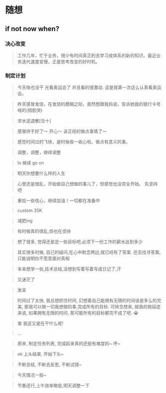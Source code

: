 # 随想
## if not now when?

### 决心改变
> 工作几年，忙于业务，很少有时间真正的去学习成体系的新的知识。最近业务迭代速度变慢，正是思考改变的好时机。

### 制定计划

> 今天啥也没干 光看奥运会了 并且看的很激动. 这是我第一次这么认真看奥运会。

> 昨天感冒发烧，在发烧的模糊之际，竟然想跟我妈说，告诉她我的银行卡号啥的(捂脸哭)

> 求水逆退散[合十]

> 感冒终于好了～  开心～  该正经的做点事情了～

> 感觉时间过的飞快，是时候收一收心啦。做点有意义的事。

> 调整，调整，继续调整

> ts 继续 go on

> 明天你想要什么样的人生

> 心里还是很乱，开始做自己想做的事儿了，但感觉也没完全开始。 先坚持吧

> 重拾一些信心，继续加油！一切都在准备中

> custom 35K

> 减肥ing

> 有时候真的很乱,但也在坚持

> 想了很多, 觉得还是定一些目标吧,必须下一份工作的薪水达到多少

> 其实很多时候, 自己的疑问,在心中默念两边,就已经有了答案. 还去找寻答案,只能说明你不愿意面对真相

> 本来想学一些,技术总结,没想到写着写着写成日记了,汗

> 又迷茫了

> 发呆

> 时间过了太快, 我总想抓住时间, 幻想着自己能拥有无限的时间该是多么的完美, 那我可以做一切我想做的事,完成所有的目标. 可转念想来, 就我的拖延症来说, 如果拥有无限的时间, 那可能所有的目标都完不成了吧. 😭

> 害 我这又是在干什么呢!

> ...

> 原来, 制定任务列表, 完成起来真的还挺有难度的~ 呼~

> ok 上头结束, 开始下头~

> 不断总结, 不断去反思, 不断试错~

> 今天情况一般~

> 节奏还行,上午效率略低,明天调整一下